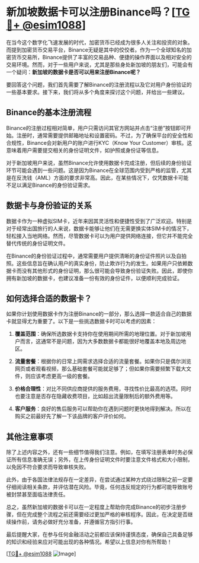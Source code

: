 # 新加坡数据卡可以注册Binance吗？[[TG💪+ @esim1088](https://t.me/s/esim1088)]

在当今这个数字化飞速发展的时代，加密货币已经成为很多人关注和投资的对象。而提到加密货币交易平台，Binance无疑是其中的佼佼者。作为一个全球知名的加密货币交易所，Binance提供了丰富的交易品种、便捷的操作界面以及相对安全的交易环境。然而，对于一些用户来说，尤其是那些身处新加坡的朋友们，可能会有一个疑问：**新加坡的数据卡是否可以用来注册Binance呢？**

要回答这个问题，我们首先需要了解Binance的注册流程以及它对用户身份验证的一些基本要求。接下来，我们将从多个角度来探讨这个问题，并给出一些建议。

## Binance的基本注册流程

Binance的注册过程相对简单，用户只需访问其官方网站并点击“注册”按钮即可开始。注册时，通常需要提供邮箱地址和设置密码。不过，为了确保平台的安全性和合规性，Binance会对新用户的账户进行KYC（Know Your Customer）审核。这意味着用户需要提交相关的身份证明文件，如护照或身份证等信息。

对于新加坡用户来说，虽然Binance允许使用数据卡完成注册，但后续的身份验证环节可能会遇到一些问题。这是因为Binance在全球范围内受到严格的监管，尤其是在反洗钱（AML）方面的要求非常高。因此，在某些情况下，仅凭数据卡可能不足以满足Binance的身份验证需求。

## 数据卡与身份验证的关系

数据卡作为一种虚拟SIM卡，近年来因其灵活性和便捷性受到了广泛欢迎。特别是对于经常出国旅行的人来说，数据卡能够让他们在无需更换实体SIM卡的情况下，轻松接入当地网络。然而，尽管数据卡可以为用户提供网络连接，但它并不能完全替代传统的身份证明文件。

在Binance的身份验证过程中，通常需要用户提供清晰的身份证件照片以及自拍照。这些信息旨在确认用户的真实身份，防止欺诈行为的发生。如果用户只依赖数据卡而没有其他形式的身份证明，那么很可能会导致身份验证失败。因此，即使你拥有新加坡的数据卡，也建议准备一份有效的身份证件，以便顺利完成验证。

## 如何选择合适的数据卡？

如果你计划使用数据卡作为注册Binance的一部分，那么选择一款适合自己的数据卡就显得尤为重要了。以下是一些挑选数据卡时可以考虑的因素：

1. **覆盖范围**：确保所选数据卡支持你在使用期间所需的地理位置。对于新加坡用户而言，这通常不是问题，因为大多数数据卡都能很好地覆盖本地及周边地区。
   
2. **流量套餐**：根据你的日常上网需求选择合适的流量套餐。如果你只是偶尔浏览网页或者观看视频，那么基础套餐可能就足够了；但如果你需要频繁下载大文件，则应该考虑更高一级的套餐。

3. **价格合理性**：对比不同供应商提供的服务费用，寻找性价比最高的选项。同时也要注意是否存在隐藏收费项目，比如超出流量限制后的额外费用等。

4. **客户服务**：良好的售后服务可以帮助你在遇到问题时更快地得到解决。所以在购买之前最好先了解一下该品牌的客户评价如何。

## 其他注意事项

除了上述内容之外，还有一些细节值得我们注意。例如，在填写注册表单时务必保证所有信息准确无误；另外，在上传身份证明文件时要注意文件格式和大小限制，以免因不符合要求而导致审核失败。

此外，由于各国法律法规存在一定差异，在尝试通过某种方式绕过限制之前一定要仔细阅读相关条款，并评估潜在风险。毕竟，任何违反规定的行为都可能导致账号被封禁甚至面临法律责任。

总之，虽然新加坡的数据卡可以在一定程度上帮助你完成Binance的初步注册步骤，但在完成整个流程之前还需要经过更加严格的审核程序。因此，在决定是否继续操作前，请务必做好充分准备，并遵循官方指引行事。

最后提醒大家，在参与任何金融活动之前都应该保持谨慎态度，确保自己具备足够的知识和经验来应对可能出现的各种情况。希望以上信息对你有所帮助！

[[TG💪+ @esim1088](https://t.me/s/esim1088) ![Image](https://i.postimg.cc/4NQfJmqS/Snipaste-2025-05-13-00-14-12.png)]